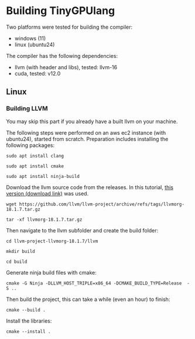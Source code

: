 # Building TinyGPUlang

Two platforms were tested for building the compiler:
* windows (11)
* linux (ubuntu24)

The compiler has the following dependencies:
* llvm (with header and libs), tested: llvm-16
* cuda, tested: v12.0

## Linux

### Building LLVM

You may skip this part if you already have a built llvm on your machine.

The following steps were performed on an aws ec2 instance (with ubuntu24), started from scratch.
Preparation includes installing the following packages:
```
sudo apt install clang

sudo apt install cmake

sudo apt install ninja-build
```

Download the llvm source code from the releases. In this tutorial, [this version (download link)](https://github.com/llvm/llvm-project/archive/refs/tags/llvmorg-18.1.7.tar.gz) was used.

```
wget https://github.com/llvm/llvm-project/archive/refs/tags/llvmorg-18.1.7.tar.gz

tar -xf llvmorg-18.1.7.tar.gz
```

Then navigate to the llvm subfolder and create the build folder:
```
cd llvm-project-llvmorg-18.1.7/llvm

mkdir build

cd build
```

Generate ninja build files with cmake:
```
cmake -G Ninja -DLLVM_HOST_TRIPLE=x86_64 -DCMAKE_BUILD_TYPE=Release  -S ..
```

Then build the project, this can take a while (even an hour) to finish:
```
cmake --build .
```

Install the libraries:
```
cmake --install .
```

